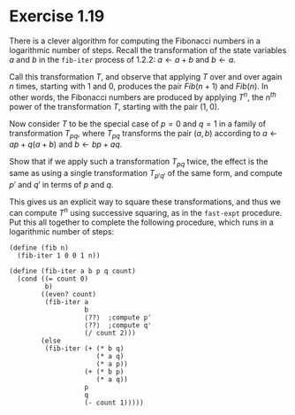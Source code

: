 # Exercise 1.19

There is a clever algorithm for computing the Fibonacci numbers in a logarithmic
number of steps. Recall the transformation of the state variables $a$ and $b$ in
the `fib-iter` process of 1.2.2: $a \leftarrow a+b$ and $b \leftarrow a$.

Call this transformation $T$, and observe that applying $T$ over and over again
$n$ times, starting with 1 and 0, produces the pair $Fib(n+1)$ and $Fib(n)$. In
other words, the Fibonacci numbers are produced by applying $T^n$, the $n^{th}$
power of the transformation $T$, starting with the pair $(1, 0)$.

Now consider $T$ to be the special case of $p=0$ and $q=1$ in a family of
transformation $T_{pq}$, where $T_{pq}$ transforms the pair $(a, b)$ according
to $a \leftarrow ap +q(a+b)$ and $b \leftarrow bp + aq$.

Show that if we apply such a transformation $T_{pq}$ twice, the effect is the
same as using a single transformation $T_{p'q'}$ of the same form, and compute
$p'$ and $q'$ in terms of $p$ and $q$.

This gives us an explicit way to square these transformations, and thus we can
compute $T^n$ using successive squaring, as in the `fast-expt` procedure. Put
this all together to complete the following procedure, which runs in a
logarithmic number of steps:

```racket
(define (fib n)
  (fib-iter 1 0 0 1 n))

(define (fib-iter a b p q count)
  (cond ((= count 0)
         b)
        ((even? count)
         (fib-iter a
                   b
                   ⟨??⟩  ;compute p'
                   ⟨??⟩  ;compute q'
                   (/ count 2)))
        (else
         (fib-iter (+ (* b q)
                      (* a q)
                      (* a p))
                   (+ (* b p)
                      (* a q))
                   p
                   q
                   (- count 1)))))
```
